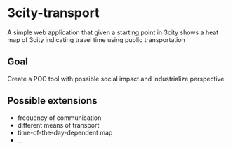 # 3city-transport

A simple web application that given a starting point in 3city shows
a heat map of 3city indicating travel time using public transportation


## Goal

Create a POC tool with possible social impact and industrialize perspective.


## Possible extensions
- frequency of communication
- different means of transport
- time-of-the-day-dependent map
- ...